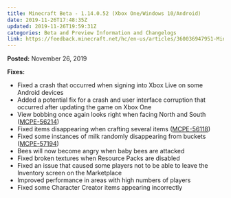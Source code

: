 ```yaml
---
title: Minecraft Beta - 1.14.0.52 (Xbox One/Windows 10/Android)
date: 2019-11-26T17:48:35Z
updated: 2019-11-26T19:59:31Z
categories: Beta and Preview Information and Changelogs
link: https://feedback.minecraft.net/hc/en-us/articles/360036947951-Minecraft-Beta-1-14-0-52-Xbox-One-Windows-10-Android-
---
```


**Posted:** November 26, 2019

**Fixes:**

- Fixed a crash that occurred when signing into Xbox Live on some Android devices
- Added a potential fix for a crash and user interface corruption that occurred after updating the game on Xbox One
- View bobbing once again looks right when facing North and South ([MCPE-56214](https://bugs.mojang.com/browse/MCPE-56214))
- Fixed items disappearing when crafting several items ([MCPE-56118](https://bugs.mojang.com/browse/MCPE-56118))
- Fixed some instances of milk randomly disappearing from buckets ([MCPE-57194](https://bugs.mojang.com/browse/MCPE-57194))
- Bees will now become angry when baby bees are attacked
- Fixed broken textures when Resource Packs are disabled
- Fixed an issue that caused some players not to be able to leave the Inventory screen on the Marketplace
- Improved performance in areas with high numbers of players
- Fixed some Character Creator items appearing incorrectly
